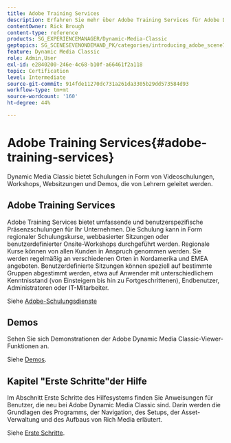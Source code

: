 ```yaml
---
title: Adobe Training Services
description: Erfahren Sie mehr über Adobe Training Services für Adobe Dynamic Media Classic.
contentOwner: Rick Brough
content-type: reference
products: SG_EXPERIENCEMANAGER/Dynamic-Media-Classic
geptopics: SG_SCENESEVENONDEMAND_PK/categories/introducing_adobe_scene7
feature: Dynamic Media Classic
role: Admin,User
exl-id: e2840200-246e-4c68-b10f-a66461f2a118
topic: Certification
level: Intermediate
source-git-commit: 914fde11270dc731a261da3305b29dd573584d93
workflow-type: tm+mt
source-wordcount: '160'
ht-degree: 44%

---
```


# Adobe Training Services{#adobe-training-services}

Dynamic Media Classic bietet Schulungen in Form von Videoschulungen, Workshops, Websitzungen und Demos, die von Lehrern geleitet werden.

## Adobe Training Services

Adobe Training Services bietet umfassende und benutzerspezifische Präsenzschulungen für Ihr Unternehmen. Die Schulung kann in Form regionaler Schulungskurse, webbasierter Sitzungen oder benutzerdefinierter Onsite-Workshops durchgeführt werden. Regionale Kurse können von allen Kunden in Anspruch genommen werden. Sie werden regelmäßig an verschiedenen Orten in Nordamerika und EMEA angeboten. Benutzerdefinierte Sitzungen können speziell auf bestimmte Gruppen abgestimmt werden, etwa auf Anwender mit unterschiedlichem Kenntnisstand (von Einsteigern bis hin zu Fortgeschrittenen), Endbenutzer, Administratoren oder IT-Mitarbeiter. 

Siehe [Adobe-Schulungsdienste](https://learning.adobe.com/)

## Demos

Sehen Sie sich Demonstrationen der Adobe Dynamic Media Classic-Viewer-Funktionen an.

Siehe [Demos](https://landing.adobe.com/en/na/dynamic-media/ctir-2755/live-demos.html).

## Kapitel &quot;Erste Schritte&quot;der Hilfe

Im Abschnitt Erste Schritte des Hilfesystems finden Sie Anweisungen für Benutzer, die neu bei Adobe Dynamic Media Classic sind. Darin werden die Grundlagen des Programms, der Navigation, des Setups, der Asset-Verwaltung und des Aufbaus von Rich Media erläutert.

Siehe [Erste Schritte](dmc-platform-overview.md).
